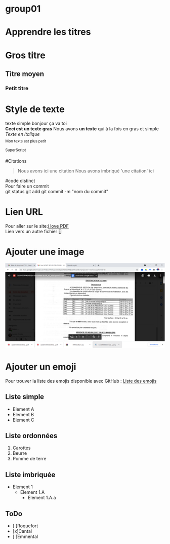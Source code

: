# group01
# Apprendre les titres
# Gros titre
## Titre moyen
### Petit titre

# Style de texte
texte simple bonjour ça va toi  
**Ceci est un texte gras**
Nous avons  __un texte__ qui à la fois en gras et simple  
*Texte en italique*  
<sub>Mon texte est plus petit</sub>  

<sup>SuperScript</sup>

#Citations
>Nous avons ici une citation
Nous avons imbriqué 'une citation' ici  

#code distinct  
Pour faire un commit  
git status
git add
git commit -m "nom du commit"

# Lien URL
Pour aller sur le site:[i love PDF](https://www.ilovepdf.com/fr)  
Lien vers un autre fichier []  

# Ajouter une image
![nomPhoto](cadastre.PNG)

# Ajouter un emoji
Pour trouver la liste des emojis disponible avec GitHub : [Liste des emojis](https://github.com/ikatyang/emoji-cheat-sheet)


## Liste simple
* Element A
* Element B
* Element C     

## Liste ordonnées
1. Carottes
2. Beurre
3. Pomme de terre


## Liste imbriquée
* Element 1
  * Element 1.A
    * Element 1.A.a  
  

## ToDo
* [ ]Roquefort
* [x]Cantal
* [ ]Emmental

  





